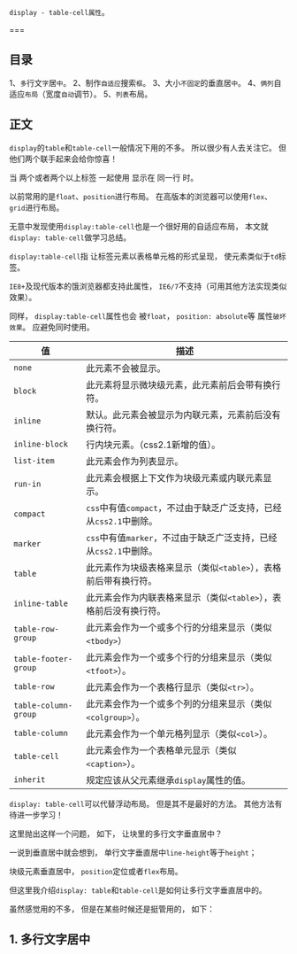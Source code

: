 `display - table-cell属性`。

===

## 目录

1、`多`行文`字`居`中`。
2、制作`自适应`搜索`框`。
3、大小`不固定`的垂直居`中`。
4、`俩列`自适应`布局`（宽度`自动`调节）。
5、`列表`布局。

## 正文

`display`的`table`和`table-cell`一般情况下用的不多。
所以很少有人去关注它。
但他们两个联手起来会给你惊喜！

当
两个或者两个以上标签
一起使用
显示在
同一行
时。

以前常用的是`float`、`position`进行布局。
在高版本的浏览器可以使用`flex`、`grid`进行布局。

无意中发现使用`display:table-cell`也是一个很好用的自适应布局，
本文就`display: table-cell`做学习总结。

`display:table-cell`指
让标签元素以表格单元格的形式呈现，
使元素类似于`td`标签。

`IE8+`及现代版本的饿浏览器都支持此属性，
`IE6/7`不支持（可用其他方法实现类似效果）。

同样，
`display:table-cell`属性也会
被`float`，
`position: absolute`等
属性`破坏效果`。
应避免同时使用。

| 值 | 描述 |
| ---| --- |
| `none` | 此元素不会被显示。 |
| `block` | 此元素将显示微块级元素，此元素前后会带有换行符。 |
| `inline` | 默认。此元素会被显示为内联元素，元素前后没有换行符。 |
| `inline-block` | 行内块元素。（css2.1新增的值）。 |
| `list-item` | 此元素会作为列表显示。 |
| `run-in` | 此元素会根据上下文作为块级元素或内联元素显示。 |
| `compact` | `css`中有值`compact`，不过由于缺乏广泛支持，已经从`css2.1`中删除。 |
| `marker` | `css`中有值`marker`，不过由于缺乏广泛支持，已经从`css2.1`中删除。 |
| `table` | 此元素作为块级表格来显示（类似`<table>`），表格前后带有换行符。 |
| `inline-table` | 此元素会作为内联表格来显示（类似`<table>`），表格前后没有换行符。 |
| `table-row-group` | 此元素会作为一个或多个行的分组来显示（类似`<tbody>`） |
| `table-footer-group` | 此元素会作为一个或多个行的分组来显示（类似`<tfoot>`）。 |
| `table-row` | 此元素会作为一个表格行显示（类似`<tr>`）。 |
| `table-column-group` | 此元素会作为一个或多个列的分组来显示（类似`<colgroup>`）。 |
| `table-column` | 此元素会作为一个单元格列显示（类似`<col>`）。 |
| `table-cell` | 此元素会作为一个表格单元显示（类似`<caption>`）。 |
| `inherit` | 规定应该从父元素继承`display`属性的值。 |

`display: table-cell`可以代替浮动布局。
但是其不是最好的方法。
其他方法有待进一步学习！

这里抛出这样一个问题，
如下，
让块里的多行文字垂直居中？

一说到垂直居中就会想到，
单行文字垂直居中`line-height`等于`height`；

块级元素垂直居中，
`position`定位或者`flex`布局。

但这里我介绍`display: table`和`table-cell`是如何让多行文字垂直居中的。

虽然感觉用的不多，
但是在某些时候还是挺管用的，
如下：

## 1. 多行文字居中

```html

```

